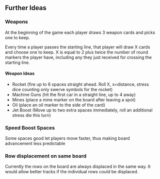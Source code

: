 ## Further Ideas

### Weapons
At the beginning of the game each player draws 3 weapon cards and picks one to keep.

Every time a player passes the starting line, that player will draw X cards and choose one to keep.
X is equal to 2 plus twice the number of round markers the player have, including any they just received for crossing the starting line.

#### Weapon Ideas
* Rocket (fire up to 6 spaces straight ahead. Roll X, x=distance, stress dice counting only swerve symbols for the rocket)
* Machine Guns (hit the first car in a straight line, up to 4 away)
* Mines (place a mine marker on the board after leaving a spot)
* Oil (place an oil marker to the side of the card)
* Jet Boost (Move up to two extra spaces immediately, roll an additional stress die this turn)

### Speed Boost Spaces
Some spaces good let players move faster, thus making board advancement less predictable

### Row displacement on same board
Currently the rows on the board are always displaced in the same way.
It would allow better tracks if the individual rows could be displaced.